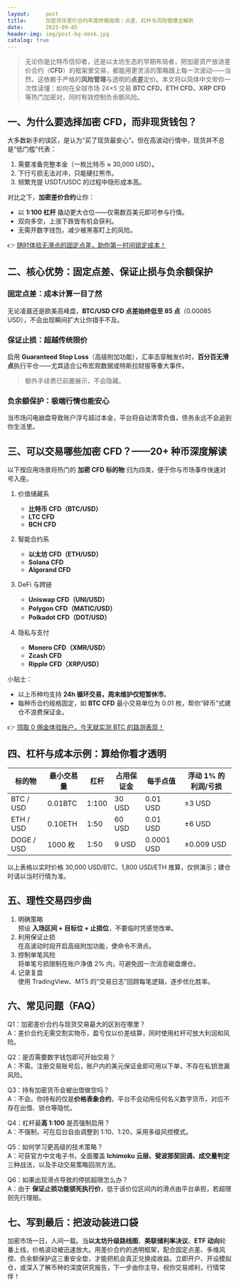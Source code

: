 ```yaml
---
layout:     post
title:      加密货币差价合约年度终极指南：点差、杠杆与风险管理全解析
date:       2025-09-05
header-img: img/post-bg-desk.jpg
catalog: true
---
```


> 无论你是比特币信仰者，还是以太坊生态的早期布局者，把加密资产放进差价合约（**CFD**）的框架里交易，都能用更灵活的策略跟上每一次波动——当然，这依赖于严格的**风险管理**与透明的**点差**定价。本文将以简体中文带你一次性读懂：如何在全球市场 24×5 交易 **BTC CFD、ETH CFD、XRP CFD** 等热门加密对，同时有效控制负余额风险。

## 一、为什么要选择加密 CFD，而非现货钱包？

大多数新手的误区，是认为“买了现货最安心”。但在高波动行情中，现货并不总是“低门槛”代表：  
1. 需要准备完整本金（一枚比特币 ≈ 30,000 USD）。  
2. 下行亏损无法对冲，只能硬扛熊市。  
3. 频繁充提 USDT/USDC 的过程中隐形成本高。

对比之下，**加密差价合约**让你：  
- 以 **1:100 杠杆** 撬动更大仓位——仅需数百美元即可参与行情。  
- 双向多空，上涨下跌皆有机会获利。  
- 无需开数字钱包，减少被黑客盯上的风险。

👉 [随时体验无滑点的固定点差，助你第一时间锁定成本！](https://okxdog.com/)

## 二、核心优势：固定点差、保证止损与负余额保护

### 固定点差：成本计算一目了然  
无论凌晨还是欧美高峰盘，**BTC/USD CFD 点差始终低至 85 点**（0.00085 USD），不会出现瞬间扩大让你措手不及。

### 保证止损：超越传统限价  
启用 **Guaranteed Stop Loss**（高级附加功能），汇率击穿触发价时，**百分百无滑点**执行平仓——尤其适合公布宏观数据或特斯拉财报等重大事件。  
> 额外手续费已前置展示，不会隐藏。

### 负余额保护：极端行情也能安心  
当市场闪电崩盘导致账户浮亏超过本金，平台将自动清零负值，债务永远不会追到你生活里。

## 三、可以交易哪些加密 CFD？——20+ 种币深度解读

以下按应用场景将热门的 **加密 CFD 标的物** 归为四类，便于你与市场事件快速对号入座。

1. 价值储藏系  
   - **比特币 CFD（BTC/USD）**  
   - **LTC CFD**  
   - **BCH CFD**

2. 智能合约系  
   - **以太坊 CFD（ETH/USD）**  
   - **Solana CFD**  
   - **Algorand CFD**

3. DeFi 与跨链  
   - **Uniswap CFD（UNI/USD）**  
   - **Polygon CFD（MATIC/USD）**  
   - **Polkadot CFD（DOT/USD）**

4. 隐私与支付  
   - **Monero CFD（XMR/USD）**  
   - **Zcash CFD**  
   - **Ripple CFD（XRP/USD）**

小贴士：  
- 以上币种均支持 **24h 循环交易，周末维护仅短暂休市**。  
- 每种币合约规格固定，如 **BTC CFD** 最小交易单位为 0.01 枚，帮你“碎币”式建仓不浪费保证金。

👉 [领取 0 佣金体验账户，今天就实测 BTC 的路测表现！](https://okxdog.com/)

## 四、杠杆与成本示例：算给你看才透明

| 标的物     | 最小交易量 | 杠杆 | 占用保证金 | 每手点值 | 浮动 1% 的利润/亏损 |
|------------|------------|------|------------|----------|--------------------|
| BTC / USD  | 0.01BTC    | 1:100 | 30 USD     | 0.01 USD | ±3 USD             |
| ETH / USD  | 0.10ETH    | 1:50  | 60 USD     | 0.01 USD | ±6 USD             |
| DOGE / USD | 1000 枚   | 1:50  | 9 USD      | 0.0001 USD | ±0.009 USD         |

以上表格以实时价格 30,000 USD/BTC、1,800 USD/ETH 推算，仅供演示；建仓时请以当时行情为准。

## 五、理性交易四步曲

1. 明确策略  
   预设 **入场区间 + 目标位 + 止损位**，不要临时凭感觉改单。  
2. 利用保证止损  
   在高波动时段开启高级附加功能，使命令不滑点。  
3. 控制单笔风险  
   将单笔亏损限制在账户净值 2% 内，可避免因一次消息砸盘爆仓。  
4. 记录复盘  
   使用 TradingView、MT5 的“交易日志”回顾每笔逻辑，逐步优化胜率。

## 六、常见问题（FAQ）

Q1：加密差价合约与现货交易最大的区别在哪里？  
A：差价合约无需交割实物币，盈亏仅以价差结算，同时使用杠杆可放大利润和风险。

Q2：是否需要数字钱包即可开始交易？  
A：不需。注册交易账号后，账户内的美元保证金即可用以下单，不存在私钥泄漏风险。

Q3：持有加密货币会被出借做空吗？  
A：不会。你持有的仅是**价格表象合约**，平台不会动用任何名义数字货币，对应不存在出借、锁仓等隐忧。

Q4：杠杆最**高 1:100** 是否强制启用？  
A：不强制，可在后台自由调整到 1:10、1:20，采用多级风控模式。

Q5：如何学习更高级的技术策略？  
A：可获官方中文电子书，全面覆盖 **Ichimoku 云层、斐波那契回调、成交量判定** 三种战法，以及手动交易策略回测方法。

Q6：如果出现滑点导致的停损超限怎么办？  
A：由于 **保证止损功能锁死执行价**，低于该价位区间内的滑点由平台承担，若超限则先行理赔。

## 七、写到最后：把波动装进口袋

加密市场一日，人间一载。当**以太坊升级路线图**、**美联储利率决议**、**ETF 动向**轮番上线，价格波动被迅速放大。用差价合约的透明框架，配合固定点差、多维风控、负余额保护这三重安全垫，才能把机会真正兑换成收益。立即开户、开设模拟仓，或深入了解币种的深度研究报告，下一步由你主导。祝你交易顺利，行情常伴！